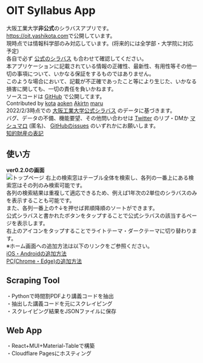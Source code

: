 # OIT Syllabus App

大阪工業大学**非公式**のシラバスアプリです。  
<https://oit.yashikota.com>で公開しています。  
現時点では情報科学部のみ対応しています。(将来的には全学部・大学院に対応予定)  
各自で必ず
[公式のシラバス](https://www.oit.ac.jp/japanese/syllabus/index.html)
も合わせて確認してください。  
本アプリケーションに記載されている情報の正確性、最新性、有用性等その他一切の事項について、いかなる保証をするものではありません。  
このような場合において、記載が不正確であったこと等により生じた、いかなる損害に関しても、一切の責任を負いかねます。  
ソースコードは
[GitHub](https://github.com/yashikota/oit-syllabus)
で公開してます。  
Contributed by
[kota](https://github.com/yashikota)
[aoken](https://github.com/aoken7)
[Akirtn](https://github.com/Akirtn)
[maru](https://github.com/GenichiMaruo)  
2022/2/3時点での
[大阪工業大学公式シラバス](https://www.oit.ac.jp/japanese/syllabus/index.html)
のデータに基づきます。  
バグ、データの不備、機能要望、その他問い合わせは
[Twitter](https://twitter.com/awwoit)
のリプ・DMか
[マシュマロ](https://marshmallow-qa.com/awwoit)
(匿名)、
[GitHubのissues](https://github.com/yashikota/oit-syllabus/issues)
のいずれかにお願いします。  
[知的財産の表記](https://raw.githubusercontent.com/yashikota/oit-syllabus/master/web/public/hyouki.txt)

## 使い方

**ver0.2.0の画面**  
![トップページ](https://raw.githubusercontent.com/yashikota/oit-syllabus/master/web/public/top.png)
右上の検索窓はテーブル全体を検索し、各列の一番上にある検索窓はその列のみ検索可能です。  
各列の検索結果は重複して適応できるため、例えば1年次の2単位のシラバスのみを表示することも可能です。  
また、各列一番上の↑↓を押せば昇順降順のソートができます。  
公式シラバスと書かれたボタンをタップすることで公式シラバスの該当するページを表示します。  
右上のアイコンをタップすることでライトテーマ・ダークテーマに切り替わります。  
※ホーム画面への追加方法は以下のリンクをご参照ください。  
[iOS・Androidの追加方法](https://support.bccks.jp/faq/pwa_2020/)  
[PC(Chrome・Edge)の追加方法](https://support.google.com/chrome/answer/9658361)  

## Scraping Tool

・Pythonで時間割PDFより講義コードを抽出  
・抽出した講義コードを元にスクレイピング  
・スクレイピング結果をJSONファイルに保存

## Web App

・React+MUI+Material-Tableで構築  
・Cloudflare Pagesにホスティング
